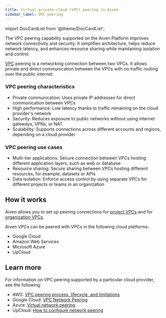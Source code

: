 ```yaml
---
title: Virtual private cloud (VPC) peering in Aiven
sidebar_label: VPC peering
---
```


import DocCardList from '@theme/DocCardList';

The VPC peering capability supported on the Aiven Platform improves network connectivity and security. It simplifies architecture, helps reduce network latency, and enhances resource sharing while maintaining isolation and control.

[VPC](/docs/platform/concepts/vpcs) peering is a networking connection between two VPCs.
It allows private and direct communication between the VPCs with no traffic routing over
the public internet.

### VPC peering characteristics

- Private communication:  Uses private IP addresses for direct communication between VPCs
- High performance: Low latency thanks to traffic remaining on the cloud provider's network
- Security: Reduces exposure to public networks without using internet gateways, VPNs, or
  NAT
- Scalability: Supports connections across different accounts and regions, depending on a
  cloud provider

### VPC peering use cases

- Multi-tier applications: Secure connection between VPCs hosting different application
  layers, such as web or database
- Resource sharing: Secure sharing between VPCs hosting different resources,
  for example, datasets or APIs
- Data isolation: Enforce access control by using separate VPCs for different projects or
  teams in an organization

## How it works

Aiven allows you to set up peering connections for
[project VPCs](/docs/platform/concepts/vpcs#project-vpcs)
and for [organization VPCs](/docs/platform/concepts/vpcs#vpc-types).

<DocCardList />

Aiven VPCs can be peered with VPCs in the following cloud platforms:

- Google Cloud
- Amazon Web Services
- Microsoft Azure
- UpCloud

## Learn more

For information on VPC peering supported by a particular cloud provider, see the following:

- AWS: [VPC peering process, lifecycle, and limitations](https://docs.aws.amazon.com/vpc/latest/peering/vpc-peering-basics.html)
- Google Cloud: [VPC Network Peering](https://cloud.google.com/vpc/docs/vpc-peering)
- Azure: [Virtual network peering](https://learn.microsoft.com/en-us/azure/virtual-network/virtual-network-peering-overview)
- UpCloud: [How to configure network peering](https://upcloud.com/docs/guides/configure-network-peering/)
